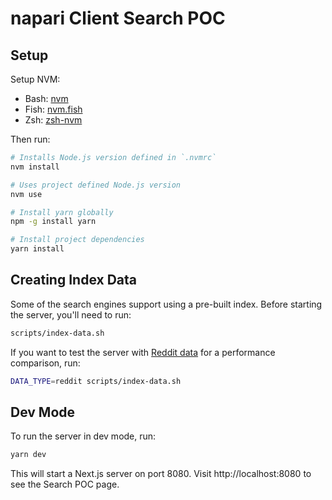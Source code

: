 # napari Client Search POC

## Setup

Setup NVM:

- Bash: [nvm](https://github.com/nvm-sh/nvm)
- Fish: [nvm.fish](https://github.com/jorgebucaran/nvm.fish)
- Zsh: [zsh-nvm](https://github.com/lukechilds/zsh-nvm)

Then run:

```sh
# Installs Node.js version defined in `.nvmrc`
nvm install

# Uses project defined Node.js version
nvm use

# Install yarn globally
npm -g install yarn

# Install project dependencies
yarn install
```

## Creating Index Data

Some of the search engines support using a pre-built index. Before starting
the server, you'll need to run:

```sh
scripts/index-data.sh
```

If you want to test the server with [Reddit data](http://files.pushshift.io/reddit/comments/)
for a performance comparison, run:

```sh
DATA_TYPE=reddit scripts/index-data.sh
```

## Dev Mode

To run the server in dev mode, run:

```sh
yarn dev
```

This will start a Next.js server on port 8080. Visit http://localhost:8080 to
see the Search POC page.
